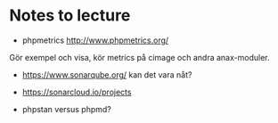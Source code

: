 Notes to lecture
========================

* phpmetrics
http://www.phpmetrics.org/

Gör exempel och visa, kör metrics på cimage och andra anax-moduler.

* https://www.sonarqube.org/ kan det vara nåt?
* https://sonarcloud.io/projects

* phpstan versus phpmd?
